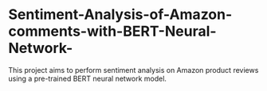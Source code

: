 # Sentiment-Analysis-of-Amazon-comments-with-BERT-Neural-Network-
This project aims to perform sentiment analysis on Amazon product reviews using a pre-trained BERT neural network model.
